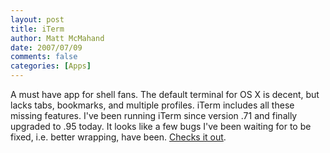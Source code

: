 ```yaml
---
layout: post
title: iTerm
author: Matt McMahand
date: 2007/07/09
comments: false
categories: [Apps]
---
```


A must have app for shell fans. The default terminal for OS X is decent, but lacks tabs, bookmarks, and multiple profiles. iTerm includes all these missing features. I've been running iTerm since version .71 and finally upgraded to .95 today. It looks like a few bugs I've been waiting for to be fixed, i.e. better wrapping, have been. <a href="http://iterm.sourceforge.net">Checks it out</a>.
